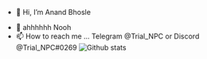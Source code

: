 - 👋 Hi, I’m Anand Bhosle
<!--- 👀 I’m interested in ... --->
- 🌱 ahhhhhh Nooh
- 📫 How to reach me ... Telegram @Trial_NPC or Discord @Trial_NPC#0269
![Github stats](https://github-readme-stats.vercel.app/api?username=andrito9755&theme=highcontrast&show_icons=true&count_private=true)

<!---
andrito9755/andrito9755 is a ✨ special ✨ repository because its `README.md` (this file) appears on your GitHub profile.
You can click the Preview link to take a look at your changes.
--->
